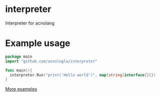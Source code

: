 # interpreter

Interpreter for acnolang

# Example usage

```go
package main
import "github.com/acnologla/interpreter"

func main(){
  interpreter.Run("print('Hello world')", map[string]interface{}{})
}

```
[More examples](https://github.com/Acnologla/interpreter/tree/master/examples)
